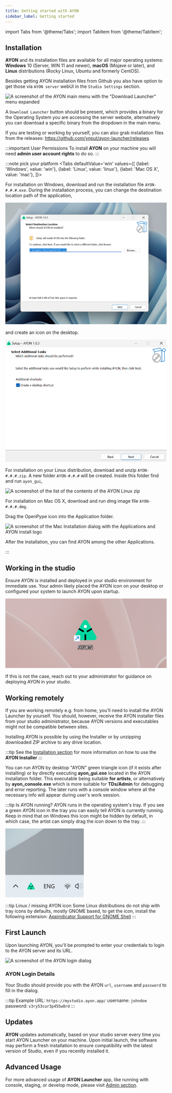 ```yaml
---
title: Getting started with AYON
sidebar_label: Getting started
---
```


import Tabs from '@theme/Tabs';
import TabItem from '@theme/TabItem';


## Installation

**AYON** and its installation files are available for all major operating systems: **Windows** 10 (Server, WIN 11 and newer), **macOS** (Mojave or later), and **Linux** distributions (Rocky Linux, Ubuntu and formerly CentOS).

Besides getting AYON installation files from Github you also have option to get those via `AYON server` webUI in the `Studio Settings` section.


![A screenshot of the AYON main menu with the "Download Launcher" menu expanded](assets/ayon_download_installer.png)

A `Download Launcher` button should be present, which provides a binary for the Operating System you are accessing the server website, alternatively you can download a specific binary from the dropdown in the main menu.

If you are testing or working by yourself, you can also grab installation files from the releases: https://github.com/ynput/ayon-launcher/releases

:::important User Permissions
To install **AYON** on your machine you will need **admin user account rights** to do so.
:::

:::note pick your platform
<Tabs
    defaultValue='win'
    values={[
        {label: 'Windows', value: 'win'},
        {label: 'Linux', value: 'linux'},
        {label: 'Mac OS X', value: 'mac'},
    ]}>

<TabItem value='win'>

For installation on Windows, download and run the installation file `AYON-#.#.#.exe`.
During the installation process, you can change the destination location path of the application,

![A screenshot of a Windows installation dialog where the person can choose where to install AYON](assets/ayon_install_windows_01.png)

and create an icon on the desktop.

![A screenshot of a Windows installation dialog where the person can choose to install AYON add the AYON shortcut to their desktop](assets/ayon_install_windows_02.png)

</TabItem>


<TabItem value='linux'>

For installation on your Linux distribution, download and unzip `AYON-#.#.#.zip`. A new folder `AYON-#.#.#` will be created.
Inside this folder find and run `ayon_gui`,

![A screenshot of the list of the contents of the AYON Linux zip](assets/ayon_install_linux.png)

</TabItem>


<TabItem value='mac'>

For installation on Mac OS X, download and run dmg image file `AYON-#.#.#.dmg`.

Drag the OpenPype icon into the Application folder.

![A screenshot of the Mac Installation dialog with the Applications and AYON install logo](assets/ayon_install_macos.png)

After the installation, you can find AYON among the other Applications.

</TabItem>
</Tabs>
:::


## Working in the studio

Ensure AYON is installed and deployed in your studio environment for immediate use. Your admin likely placed the AYON icon on your desktop or configured your system to launch AYON upon startup.

![AYON Launcher Icon](assets/ayon_launcher_icon.png)

If this is not the case, reach out to your administrator for guidance on deploying AYON in your studio.

## Working remotely

If you are working remotely e.g. from home, you'll need to install the AYON Launcher by yourself. You should, however, receive the AYON installer files from your studio administrator, because AYON versions and executables might not be compatible between sites.  

Installing AYON is possible by using the Installer or by unzipping downloaded ZIP archive to any drive location.

:::tip
See the [Installation section](#installation) for more information on how to use the **AYON Installer**
:::

You can run AYON by desktop "AYON" green triangle icon (if it exists after installing) or by directly executing **ayon_gui.exe** located in the AYON installation folder. This executable being suitable **for artists**, or alternatively by **ayon_console.exe** which is more suitable for **TDs/Admin** for debugging and error reporting. The later runs with a console window where all the necessary info will appear during user's work session.

:::tip Is AYON running?
AYON runs in the operating system's tray. If you see a green AYON icon in the tray you can easily tell AYON is currently running. Keep in mind that on Windows this icon might be hidden by default, in which case, the artist can simply drag the icon down to the tray.
:::

![A screenshot of the Windows System Tray showing the AYON icon](assets/artist_systray.png)

:::tip Linux / missing AYON icon
Some Linux distributions do not ship with tray icons by defaults, mostly GNOME based, to get the icon, install the following extension: [Appindicator Support for GNOME Shell](https://extensions.gnome.org/extension/615/appindicator-support/)
:::

## First Launch

Upon launching AYON, you'll be prompted to enter your credentials to login to the AYON server and its URL.

![A screenshot of the AYON login dialog](assets/artist_login.png)

### AYON Login Details

Your Studio should provide you with the AYON `url`, `username` and `password` to fill in the dialog.

:::tip Example
URL: `https://mystudio.ayon.app/`
username: `johndoe`
password: `v3ry53cur3p455w0rd`
:::


## Updates

**AYON** updates automatically, based on your studio server every time you start AYON Launcher on your machine. Upon initial launch, the software may perform a fresh installation to ensure compatibility with the latest version of Studio, even if you recently installed it.

## Advanced Usage

For more advanced usage of **AYON Launcher** app, like running with console, staging, or develop mode, please visit [Admin section](admin_launcher_run#arguments).
